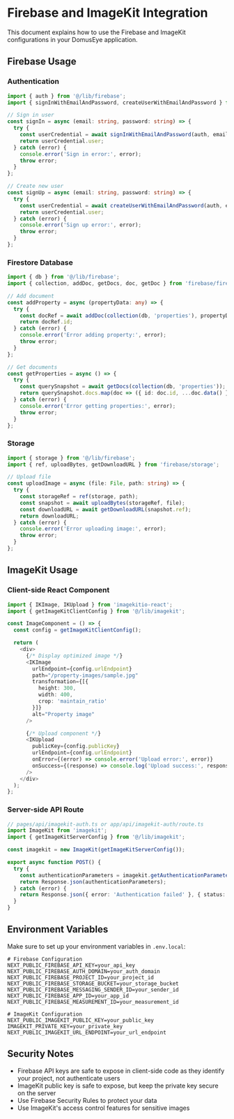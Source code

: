 # Firebase and ImageKit Integration

This document explains how to use the Firebase and ImageKit configurations in your DomusEye application.

## Firebase Usage

### Authentication
```typescript
import { auth } from '@/lib/firebase';
import { signInWithEmailAndPassword, createUserWithEmailAndPassword } from 'firebase/auth';

// Sign in user
const signIn = async (email: string, password: string) => {
  try {
    const userCredential = await signInWithEmailAndPassword(auth, email, password);
    return userCredential.user;
  } catch (error) {
    console.error('Sign in error:', error);
    throw error;
  }
};

// Create new user
const signUp = async (email: string, password: string) => {
  try {
    const userCredential = await createUserWithEmailAndPassword(auth, email, password);
    return userCredential.user;
  } catch (error) {
    console.error('Sign up error:', error);
    throw error;
  }
};
```

### Firestore Database
```typescript
import { db } from '@/lib/firebase';
import { collection, addDoc, getDocs, doc, getDoc } from 'firebase/firestore';

// Add document
const addProperty = async (propertyData: any) => {
  try {
    const docRef = await addDoc(collection(db, 'properties'), propertyData);
    return docRef.id;
  } catch (error) {
    console.error('Error adding property:', error);
    throw error;
  }
};

// Get documents
const getProperties = async () => {
  try {
    const querySnapshot = await getDocs(collection(db, 'properties'));
    return querySnapshot.docs.map(doc => ({ id: doc.id, ...doc.data() }));
  } catch (error) {
    console.error('Error getting properties:', error);
    throw error;
  }
};
```

### Storage
```typescript
import { storage } from '@/lib/firebase';
import { ref, uploadBytes, getDownloadURL } from 'firebase/storage';

// Upload file
const uploadImage = async (file: File, path: string) => {
  try {
    const storageRef = ref(storage, path);
    const snapshot = await uploadBytes(storageRef, file);
    const downloadURL = await getDownloadURL(snapshot.ref);
    return downloadURL;
  } catch (error) {
    console.error('Error uploading image:', error);
    throw error;
  }
};
```

## ImageKit Usage

### Client-side React Component
```typescript
import { IKImage, IKUpload } from 'imagekitio-react';
import { getImageKitClientConfig } from '@/lib/imagekit';

const ImageComponent = () => {
  const config = getImageKitClientConfig();

  return (
    <div>
      {/* Display optimized image */}
      <IKImage
        urlEndpoint={config.urlEndpoint}
        path="/property-images/sample.jpg"
        transformation={[{
          height: 300,
          width: 400,
          crop: 'maintain_ratio'
        }]}
        alt="Property image"
      />

      {/* Upload component */}
      <IKUpload
        publicKey={config.publicKey}
        urlEndpoint={config.urlEndpoint}
        onError={(error) => console.error('Upload error:', error)}
        onSuccess={(response) => console.log('Upload success:', response)}
      />
    </div>
  );
};
```

### Server-side API Route
```typescript
// pages/api/imagekit-auth.ts or app/api/imagekit-auth/route.ts
import ImageKit from 'imagekit';
import { getImageKitServerConfig } from '@/lib/imagekit';

const imagekit = new ImageKit(getImageKitServerConfig());

export async function POST() {
  try {
    const authenticationParameters = imagekit.getAuthenticationParameters();
    return Response.json(authenticationParameters);
  } catch (error) {
    return Response.json({ error: 'Authentication failed' }, { status: 500 });
  }
}
```

## Environment Variables

Make sure to set up your environment variables in `.env.local`:

```env
# Firebase Configuration
NEXT_PUBLIC_FIREBASE_API_KEY=your_api_key
NEXT_PUBLIC_FIREBASE_AUTH_DOMAIN=your_auth_domain
NEXT_PUBLIC_FIREBASE_PROJECT_ID=your_project_id
NEXT_PUBLIC_FIREBASE_STORAGE_BUCKET=your_storage_bucket
NEXT_PUBLIC_FIREBASE_MESSAGING_SENDER_ID=your_sender_id
NEXT_PUBLIC_FIREBASE_APP_ID=your_app_id
NEXT_PUBLIC_FIREBASE_MEASUREMENT_ID=your_measurement_id

# ImageKit Configuration
NEXT_PUBLIC_IMAGEKIT_PUBLIC_KEY=your_public_key
IMAGEKIT_PRIVATE_KEY=your_private_key
NEXT_PUBLIC_IMAGEKIT_URL_ENDPOINT=your_url_endpoint
```

## Security Notes

- Firebase API keys are safe to expose in client-side code as they identify your project, not authenticate users
- ImageKit public key is safe to expose, but keep the private key secure on the server
- Use Firebase Security Rules to protect your data
- Use ImageKit's access control features for sensitive images
